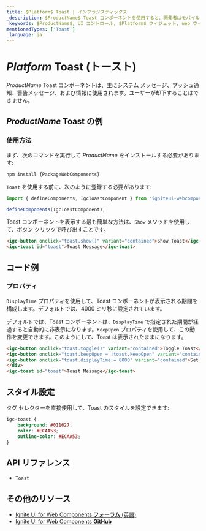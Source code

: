 ```yaml
---
title: $Platform$ Toast | インフラジスティックス
_description: $ProductName$ Toast コンポーネントを使用すると、開発者はモバイルおよびデスクトップ アプリケーション内に簡潔な 1 行のメッセージを簡単に統合できます。
_keywords: $ProductName$, UI コントロール, $Platform$ ウィジェット, web ウィジェット, UI ウィジェット, $Platform$, ネイティブ $Platform$ コンポーネント スイート, ネイティブ $Platform$ コントロール, ネイティブ $Platform$ コンポーネント ライブラリ, $Platform$ Toast コンポーネント
mentionedTypes: ['Toast']
_language: ja
---
```


# $Platform$ Toast (トースト)

$ProductName$ Toast コンポーネントは、主にシステム メッセージ、プッシュ通知、警告メッセージ、および情報に使用されます。ユーザーが却下することはできません。

## $ProductName$ Toast の例

<code-view style="height: 230px"
           data-demos-base-url="{environment:demosBaseUrl}"
           iframe-src="{environment:demosBaseUrl}/notifications/toast-overview" alt="$Platform$ Toast の例"
           github-src="notifications/toast/overview">
</code-view>

<div class="divider--half"></div>

### 使用方法

まず、次のコマンドを実行して $ProductName$ をインストールする必要があります:

```cmd
npm install {PackageWebComponents}
```

`Toast` を使用する前に、次のように登録する必要があります:

```ts
import { defineComponents, IgcToastComponent } from 'igniteui-webcomponents';

defineComponents(IgcToastComponent);
```

Toast コンポーネントを表示する最も簡単な方法は、`Show` メソッドを使用して、ボタン クリックで呼び出すことです。

```html
<igc-button onclick="toast.show()" variant="contained">Show Toast</igc-button>
<igc-toast id="toast">Toast Message</igc-toast>
```

## コード例

### プロパティ

`DisplayTime` プロパティを使用して、Toast コンポーネントが表示される期間を構成します。デフォルトでは、4000 ミリ秒に設定されています。

デフォルトでは、Toast コンポーネントは、`DisplayTime` で指定された期間が経過すると自動的に非表示になります。`KeepOpen` プロパティを使用して、この動作を変更できます。このようにして、Toast  は表示されたままになります。

```html
<igc-button onclick="toast.toggle()" variant="contained">Toggle Toast</igc-button>
<igc-button onclick="toast.keepOpen = !toast.keepOpen" variant="contained">Toggle keepOpen property</igc-button>
<igc-button onclick="toast.displayTime = 8000" variant="contained">Set DisplayTime to 8000</igc-button>
</div>
<igc-toast id="toast">Toast Message</igc-toast>
```

<code-view style="height: 230px"
           data-demos-base-url="{environment:dvDemosBaseUrl}"
           iframe-src="{environment:dvDemosBaseUrl}/notifications/toast-properties"
           alt="$Platform$ Toast プロパティの例"
           github-src="notifications/toast/properties">
</code-view>

## スタイル設定

タグ セレクターを直接使用して、Toast  のスタイルを設定できます: 

```css
igc-toast {
    background: #011627;
    color: #ECAA53;
    outline-color: #ECAA53;
}
```

<code-view style="height: 230px"
           data-demos-base-url="{environment:dvDemosBaseUrl}"
           iframe-src="{environment:dvDemosBaseUrl}/notifications/toast-styling"
           alt="$Platform$ Toast スタイル設定の例"
           github-src="notifications/toast/styling">
</code-view>

## API リファレンス

* `Toast`

<div class="divider--half"></div>

## その他のリソース

* [Ignite UI for Web Components **フォーラム** (英語)](https://www.infragistics.com/community/forums/f/ignite-ui-for-web-components)
* [Ignite UI for Web Components **GitHub**](https://github.com/IgniteUI/igniteui-webcomponents)
